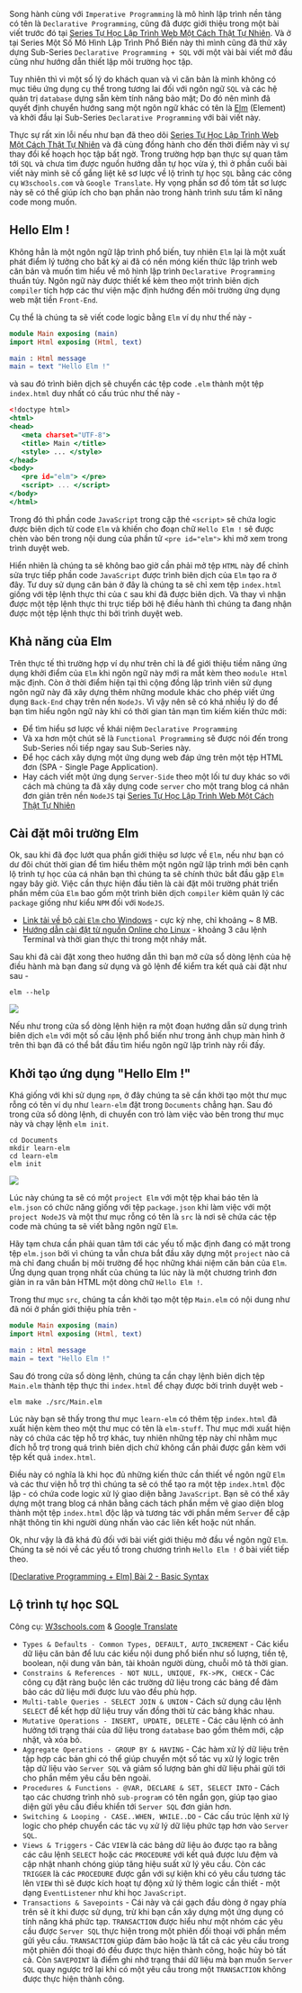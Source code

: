 Song hành cùng với `Imperative Programming` là mô hình lập trình nền tảng có tên là `Declarative Programming`, cũng đã được giới thiệu trong một bài viết trước đó tại [Series Tự Học Lập Trình Web Một Cách Thật Tự Nhiên](https://viblo.asia/p/gDVK2r2XKLj). Và ở tại Series Một Số Mô Hình Lập Trình Phổ Biến này thì mình cũng đã thử xây dựng Sub-Series `Declarative Programming + SQL` với một vài bài viết mở đầu cũng như hướng dẫn thiết lập môi trường học tập. 

Tuy nhiên thì vì một số lý do khách quan và vì căn bản là mình không có mục tiêu ứng dụng cụ thể trong tương lai đối với ngôn ngữ `SQL` và các hệ quản trị `database` dựng sẵn kèm tính năng bảo mật; Do đó nên mình đã quyết định chuyển hướng sang một ngôn ngữ khác có tên là [Elm](https://elm-lang.org/) (Element) và khởi đầu lại Sub-Series `Declarative Programming` với bài viết này.

Thực sự rất xin lỗi nếu như bạn đã theo dõi [Series Tự Học Lập Trình Web Một Cách Thật Tự Nhiên](https://viblo.asia/p/gDVK2r2XKLj) và đã cùng đồng hành cho đến thời điểm này vì sự thay đổi kế hoạch học tập bất ngờ. Trong trường hợp bạn thực sự quan tâm tới `SQL` và chưa tìm được nguồn hướng dẫn tự học vừa ý, thì ở phần cuối bài viết này mình sẽ cố gắng liệt kê sơ lược về lộ trình tự học `SQL` bằng các công cụ `W3schools.com` và `Google Translate`. Hy vọng phần sơ đồ tóm tắt sơ lược này sẽ có thể giúp ích cho bạn phần nào trong hành trình sưu tầm kĩ năng code mong muốn.

## Hello Elm !

Không hẳn là một ngôn ngữ lập trình phổ biến, tuy nhiên `Elm` lại là một xuất phát điểm lý tưởng cho bất kỳ ai đã có nền móng kiến thức lập trình web căn bản và muốn tìm hiểu về mô hình lập trình `Declarative Programming` thuần túy. Ngôn ngữ này được thiết kế kèm theo một trình biên dịch `compiler` tích hợp các thư viện mặc định hướng đến môi trường ứng dụng web mặt tiền `Front-End`.

Cụ thể là chúng ta sẽ viết code logic bằng `Elm` ví dụ như thế này -

```Main.elm
module Main exposing (main)
import Html exposing (Html, text)

main : Html message
main = text "Hello Elm !"
```

và sau đó trình biên dịch sẽ chuyển các tệp code `.elm` thành một tệp `index.html` duy nhất có cấu trúc như thế này -

```index.html
<!doctype html>
<html>
<head>
   <meta charset="UTF-8">
   <title> Main </title>
   <style> ... </style>
</head>
<body>
   <pre id="elm"> </pre>
   <script> ... </script>
</body>
</html>
```

Trong đó thì phần code `JavaScript` trong cặp thẻ `<script>` sẽ chứa logic được biên dịch từ code `Elm` và khiến cho đoạn chữ `Hello Elm !` sẽ được chèn vào bên trong nội dung của phần tử `<pre id="elm">` khi mở xem trong trình duyệt web.

Hiển nhiên là chúng ta sẽ không bao giờ cần phải mở tệp `HTML` này để chỉnh sửa trực tiếp phần code `JavaScript` được trình biên dịch của `Elm` tạo ra ở đây. Tư duy sử dụng căn bản ở đây là chúng ta sẽ chỉ xem tệp `index.html` giống với tệp lệnh thực thi của `C` sau khi đã được biên dịch. Và thay vì nhận được một tệp lệnh thực thi trực tiếp bởi hệ điều hành thì chúng ta đang nhận được một tệp lệnh thực thi bởi trình duyệt web.

## Khả năng của Elm

Trên thực tế thì trường hợp ví dụ như trên chỉ là để giới thiệu tiềm năng ứng dụng khởi điểm của `Elm` khi ngôn ngữ này mới ra mắt kèm theo `module Html` mặc định. Còn ở thời điểm hiện tại thì cộng đồng lập trình viên sử dụng ngôn ngữ này đã xây dựng thêm những module khác cho phép viết ứng dụng `Back-End` chạy trên nền `NodeJs`. Vì vậy nên sẽ có khá nhiều lý do để bạn tìm hiểu ngôn ngữ này khi có thời gian tản mạn tìm kiếm kiến thức mới:

- Để tìm hiểu sơ lược về khái niệm `Declarative Programming`
- Và xa hơn một chút sẽ là `Functional Programming` sẽ được nói đến trong Sub-Series nối tiếp ngay sau Sub-Series này.
- Để học cách xây dựng một ứng dụng web đáp ứng trên một tệp HTML đơn (SPA - Single Page Application).
- Hay cách viết một ứng dụng `Server-Side` theo một lối tư duy khác so với cách mà chúng ta đã xây dựng code `server` cho một trang blog cá nhân đơn giản trên nền `NodeJS` tại [ Series Tự Học Lập Trình Web Một Cách Thật Tự Nhiên](https://viblo.asia/p/L4x5xANrKBM)

## Cài đặt môi trường Elm

Ok, sau khi đã đọc lướt qua phần giới thiệu sơ lược về `Elm`, nếu như bạn có dư đôi chút thời gian để tìm hiểu thêm một ngôn ngữ lập trình mới bên cạnh lộ trình tự học của cá nhân bạn thì chúng ta sẽ chính thức bắt đầu gặp `Elm` ngay bây giờ. Việc cần thực hiện đầu tiên là cài đặt môi trường phát triển phần mềm của `Elm` bao gồm một trình biên dịch `compiler` kiêm quản lý các `package` giống như kiểu `NPM` đối với `NodeJS`.

- [Link tải về bộ cài `Elm` cho Windows](https://github.com/elm/compiler/releases/download/0.19.1/installer-for-windows.exe) - cực kỳ nhẹ, chỉ khoảng ~ 8 MB.
- [Hướng dẫn cài đặt từ nguồn Online cho Linux](https://github.com/elm/compiler/blob/master/installers/linux/README.md) - khoảng 3 câu lệnh Terminal và thời gian thực thi trong một nháy mắt.

Sau khi đã cài đặt xong theo hướng dẫn thì bạn mở cửa sổ dòng lệnh của hệ điều hành mà bạn đang sử dụng và gõ lệnh để kiểm tra kết quả cài đặt như sau -

```CMD|Terminal.io
elm --help
```

![](https://images.viblo.asia/2f7ec2c6-1818-458f-b367-650a74297b58.png)

Nếu như trong cửa sổ dòng lệnh hiện ra một đoạn hướng dẫn sử dụng trình biên dịch `elm` với một số câu lệnh phổ biến như trong ảnh chụp màn hình ở trên thì bạn đã có thể bắt đầu tìm hiểu ngôn ngữ lập trình này rồi đấy.

## Khởi tạo ứng dụng "Hello Elm !"

Khá giống với khi sử dụng `npm`, ở đây chúng ta sẽ cần khởi tạo một thư mục rỗng có tên ví dụ như `learn-elm` đặt trong `Documents` chẳng hạn. Sau đó trong cửa sổ dòng lệnh, di chuyển con trỏ làm việc vào bên trong thư mục này và chạy lệnh `elm init`.

```CMD|Terminal.io
cd Documents
mkdir learn-elm
cd learn-elm
elm init
```

![](https://images.viblo.asia/79d41571-1b2a-4bc1-ad49-f5c8c7fbfd09.png)

Lúc này chúng ta sẽ có một `project Elm` với một tệp khai báo tên là `elm.json` có chức năng giống với tệp `package.json` khi làm việc với một `project NodeJS` và một thư mục rỗng có tên là `src` là nơi sẽ chứa các tệp code mà chúng ta sẽ viết bằng ngôn ngữ `Elm`.

Hãy tạm chưa cần phải quan tâm tới các yếu tố mặc định đang có mặt trong tệp `elm.json` bởi vì chúng ta vẫn chưa bắt đầu xây dựng một `project` nào cả mà chỉ đang chuẩn bị môi trường để học những khái niệm căn bản của `Elm`. Ứng dụng quan trọng nhất của chúng ta lúc này là một chương trình đơn giản in ra văn bản HTML một dòng chữ `Hello Elm !`.

Trong thư mục `src`, chúng ta cần khởi tạo một tệp `Main.elm` có nội dung như đã nói ở phần giới thiệu phía trên -

```Documents/learn-elm/src/Main.elm
module Main exposing (main)
import Html exposing (Html, text)

main : Html message
main = text "Hello Elm !"
```

Sau đó trong cửa sổ dòng lệnh, chúng ta cần chạy lệnh biên dịch tệp `Main.elm` thành tệp thực thi `index.html` để chạy được bởi trình duyệt web -

```CMD|Terminal.io
elm make ./src/Main.elm
```

Lúc này bạn sẽ thấy trong thư mục `learn-elm` có thêm tệp `index.html` đã xuất hiện kèm theo một thư mục có tên là `elm-stuff`. Thư mục mới xuất hiện này có chứa các tệp hỗ trợ khác, tuy nhiên những tệp này chỉ nhằm mục đích hỗ trợ trong quá trình biên dịch chứ không cần phải được gắn kèm với tệp kết quả `index.html`.

Điều này có nghĩa là khi học đủ những kiến thức cần thiết về ngôn ngữ `Elm` và các thư viện hỗ trợ thì chúng ta sẽ có thể tạo ra một tệp `index.html` độc lập - có chứa code logic xử lý giao diện bằng `JavaScript`. Bạn sẽ có thể xây dựng một trang blog cá nhân bằng cách tách phần mềm vẽ giao diện blog thành một tệp `index.html` độc lập và tương tác với phần mềm `Server` để cập nhật thông tin khi người dùng nhấn vào các liên kết hoặc nút nhấn.

Ok, như vậy là đã khá đủ đối với bài viết giới thiệu mở đầu về ngôn ngữ `Elm`. Chúng ta sẽ nói về các yếu tố trong chương trình `Hello Elm !` ở bài viết tiếp theo.

[[Declarative Programming + Elm] Bài 2 - Basic Syntax](https://viblo.asia/p/W13VM2zD4Y7)

## Lộ trình tự học SQL

Công cụ: [W3schools.com](https://www.w3schools.com/mysql/default.asp) & [Google Translate](https://translate.google.com/)

- `Types & Defaults - Common Types, DEFAULT, AUTO_INCREMENT` - Các kiểu dữ liệu căn bản để lưu các kiểu nội dung phổ biến như số lượng, tiền tệ, boolean, nội dung văn bản, tài khoản người dùng, chuỗi mô tả thời gian.
- `Constrains & References - NOT NULL, UNIQUE, FK->PK, CHECK` - Các công cụ đặt ràng buộc lên các trường dữ liệu trong các bảng để đảm bảo các dữ liệu mới được lưu vào đều phù hợp.
- `Multi-table Queries - SELECT JOIN & UNION` - Cách sử dụng câu lệnh `SELECT` để kết hợp dữ liệu truy vấn đồng thời từ các bảng khác nhau.
- `Mutative Operations - INSERT, UPDATE, DELETE` - Các câu lệnh có ảnh hưởng tới trạng thái của dữ liệu trong `database` bao gồm thêm mới, cập nhật, và xóa bỏ.
- `Aggregate Operations - GROUP BY & HAVING` - Các hàm xử lý dữ liệu trên tập hợp các bản ghi có thể giúp chuyển một số tác vụ xử lý logic trên tập dữ liệu vào `Server SQL` và giảm số lượng bản ghi dữ liệu phải gửi tới cho phần mềm yêu cầu bên ngoài.
- `Procedures & Functions - @VAR, DECLARE & SET, SELECT INTO` - Cách tạo các chương trình nhỏ `sub-program` có tên ngắn gọn, giúp tạo giao diện gửi yêu cầu điều khiển tới `Server SQL` đơn giản hơn.
- `Switching & Looping - CASE..WHEN, WHILE..DO` - Các cấu trúc lệnh xử lý logic cho phép chuyển các tác vụ xử lý dữ liệu phức tạp hơn vào `Server SQL`.
- `Views & Triggers` - Các `VIEW` là các bảng dữ liệu ảo được tạo ra bằng các câu lệnh `SELECT` hoặc các `PROCEDURE` với kết quả được lưu đệm và cập nhật nhanh chóng giúp tăng hiệu suất xử lý yêu cầu. Còn các `TRIGGER` là các `PROCEDURE` được gắn với sự kiện khi có yêu cầu tương tác lên `VIEW` thì sẽ được kích hoạt tự động xử lý thêm logic cần thiết - một dạng `EventListener` như khi học `JavaScript`.
- `Transactions & Savepoints` - Cái này và cái gạch đầu dòng ở ngay phía trên sẽ ít khi được sử dụng, trừ khi bạn cần xây dựng một ứng dụng có tính năng khá phức tạp. `TRANSACTION` được hiểu như một nhóm các yêu cầu được `Server SQL` thực hiện trong một phiên đối thoại với phần mềm gửi yêu cầu. `TRANSACTION` giúp đảm bảo hoặc là tất cả các yêu cầu trong một phiên đối thoại đó đều được thực hiện thành công, hoặc hủy bỏ tất cả. Còn `SAVEPOINT` là điểm ghi nhớ trạng thái dữ liệu mà bạn muốn `Server SQL` quay ngược trở lại khi có một yêu cầu trong một `TRANSACTION` không được thực hiện thành công.